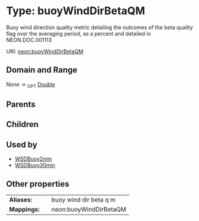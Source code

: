 
# Type: buoyWindDirBetaQM


Buoy wind direction quality metric detailing the outcomes of the beta quality flag over the averaging period, as a percent and detailed in NEON.DOC.001113

URI: [neon:buoyWindDirBetaQM](https://data.neonscience.org/buoyWindDirBetaQM)


## Domain and Range

None ->  <sub>OPT</sub> [Double](types/Double.md)

## Parents


## Children


## Used by

 * [WSDBuoy2min](WSDBuoy2min.md)
 * [WSDBuoy30min](WSDBuoy30min.md)

## Other properties

|  |  |  |
| --- | --- | --- |
| **Aliases:** | | buoy wind dir beta q m |
| **Mappings:** | | neon:buoyWindDirBetaQM |

